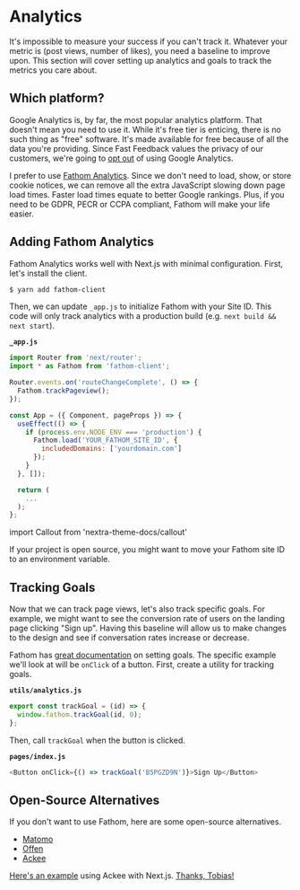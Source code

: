 # Analytics

It's impossible to measure your success if you can't track it. Whatever your metric is (post views, number of likes), you need a baseline to improve upon. This section will cover setting up analytics and goals to track the metrics you care about.

## Which platform?

Google Analytics is, by far, the most popular analytics platform. That doesn't mean you need to use it. While it's free tier is enticing, there is no such thing as "free" software. It's made available for free because of all the data you're providing. Since Fast Feedback values the privacy of our customers, we're going to [opt out](https://usefathom.com/blog/google-analytics-seo) of using Google Analytics.

I prefer to use [Fathom Analytics](https://usefathom.com/ref/T93GOJ). Since we don't need to load, show, or store cookie notices, we can remove all the extra JavaScript slowing down page load times. Faster load times equate to better Google rankings. Plus, if you need to be GDPR, PECR or CCPA compliant, Fathom will make your life easier.

## Adding Fathom Analytics

Fathom Analytics works well with Next.js with minimal configuration. First, let's install the client.

```bash
$ yarn add fathom-client
```

Then, we can update `_app.js` to initialize Fathom with your Site ID. This code will only track analytics with a production build (e.g. `next build && next start`).

**`_app.js`**

```js
import Router from 'next/router';
import * as Fathom from 'fathom-client';

Router.events.on('routeChangeComplete', () => {
  Fathom.trackPageview();
});

const App = ({ Component, pageProps }) => {
  useEffect(() => {
    if (process.env.NODE_ENV === 'production') {
      Fathom.load('YOUR_FATHOM_SITE_ID', {
        includedDomains: ['yourdomain.com']
      });
    }
  }, []);

  return (
    ...
  );
};
```

import Callout from 'nextra-theme-docs/callout'

<Callout>
If your project is open source, you might want to move your Fathom site ID to an environment variable.
</Callout>

## Tracking Goals

Now that we can track page views, let's also track specific goals. For example, we might want to see the conversion rate of users on the landing page clicking "Sign up". Having this baseline will allow us to make changes to the design and see if conversation rates increase or decrease.

Fathom has [great documentation](https://usefathom.com/support/goals) on setting goals. The specific example we'll look at will be `onClick` of a button. First, create a utility for tracking goals.

**`utils/analytics.js`**

```js
export const trackGoal = (id) => {
  window.fathom.trackGoal(id, 0);
};
```

Then, call `trackGoal` when the button is clicked.

**`pages/index.js`**

```js
<Button onClick={() => trackGoal('B5PGZD9N')}>Sign Up</Button>
```

## Open-Source Alternatives

If you don't want to use Fathom, here are some open-source alternatives.

- [Matomo](https://matomo.org/)
- [Offen](https://www.offen.dev/)
- [Ackee](https://ackee.electerious.com/)

[Here's an example](https://github.com/tobimori/www/commit/b929fb3de83f2938c7473d6b1be1842954938e20) using Ackee with Next.js.
[Thanks, Tobias!](https://github.com/tobimori)
